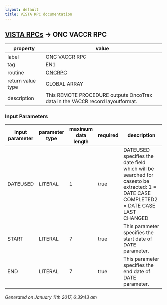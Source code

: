 ```yaml
---
layout: default
title: VISTA RPC documentation
---
```




## [VISTA RPCs](TableOfContent.md) &#8594; ONC VACCR RPC 

 property | value 
--- | --- 
 label | ONC VACCR RPC
 tag | EN1
 routine | [ONCRPC](http://code.osehra.org/dox/Routine_ONCRPC_source.html)
 return value type | GLOBAL ARRAY
 description | This REMOTE PROCEDURE outputs OncoTrax data in the VACCR record layoutformat.

### Input Parameters

| input parameter | parameter type | maximum data length | required | description | 
| --- | --- | --- | --- | --- | 
| DATEUSED | LITERAL | 1 | true | DATEUSED specifies the date field which will be searched for casesto be extracted: 1 = DATE CASE COMPLETED2 = DATE CASE LAST CHANGED | 
| START | LITERAL | 7 | true | This parameter specifies the start date of DATE parameter. | 
| END | LITERAL | 7 | true | This parameter specifies the end date of DATE parameter. | 




 ###### Generated on January 11th 2017, 6:39:43 am